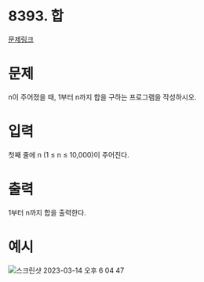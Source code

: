 # 8393. 합
[문제링크](https://www.acmicpc.net/problem/8393)


# 문제
n이 주어졌을 때, 1부터 n까지 합을 구하는 프로그램을 작성하시오.

# 입력
첫째 줄에 n (1 ≤ n ≤ 10,000)이 주어진다.

# 출력
1부터 n까지 합을 출력한다.

# 예시
![스크린샷 2023-03-14 오후 6 04 47](https://user-images.githubusercontent.com/125840482/224950431-58ca7eca-a2eb-4501-9478-3e2fdc7ba6e4.png)
